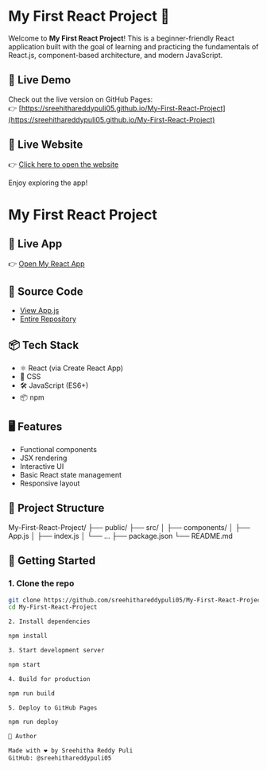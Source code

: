 # My First React Project 🚀

Welcome to **My First React Project**! This is a beginner-friendly React application built with the goal of learning and practicing the fundamentals of React.js, component-based architecture, and modern JavaScript.

## 🔗 Live Demo

Check out the live version on GitHub Pages:  
👉 [https://sreehithareddypuli05.github.io/My-First-React-Project](https://sreehithareddypuli05.github.io/My-First-React-Project)

## 🔗 Live Website

👉 [Click here to open the website](https://sreehithareddypuli05.github.io/My-First-React-Project)

Enjoy exploring the app!

# My First React Project

## 🚀 Live App

👉 [Open My React App](https://sreehithareddypuli05.github.io/My-First-React-Project)

## 📄 Source Code

- [View App.js](https://github.com/sreehithareddypuli05/My-First-React-Project/blob/main/src/App.js)
- [Entire Repository](https://github.com/sreehithareddypuli05/My-First-React-Project)

## 📦 Tech Stack

- ⚛️ React (via Create React App)
- 💅 CSS
- 🛠️ JavaScript (ES6+)
- 📦 npm

## 🖥️ Features

- Functional components
- JSX rendering
- Interactive UI
- Basic React state management
- Responsive layout

## 📁 Project Structure

My-First-React-Project/
├── public/
├── src/
│ ├── components/
│ ├── App.js
│ ├── index.js
│ └── ...
├── package.json
└── README.md

## 🚀 Getting Started

### 1. Clone the repo

```bash
git clone https://github.com/sreehithareddypuli05/My-First-React-Project.git
cd My-First-React-Project

2. Install dependencies

npm install

3. Start development server

npm start

4. Build for production

npm run build

5. Deploy to GitHub Pages

npm run deploy

🙌 Author

Made with ❤️ by Sreehitha Reddy Puli
GitHub: @sreehithareddypuli05
